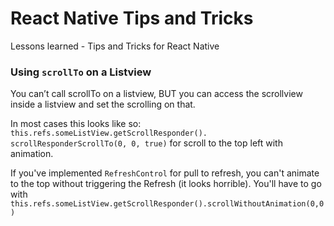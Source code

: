 # React Native Tips and Tricks
Lessons learned - Tips and Tricks for React Native

### Using `scrollTo` on a Listview
You can’t call scrollTo on a listview, BUT you can access the scrollview inside a listview and set the scrolling on that. 

In most cases this looks like so: `this.refs.someListView.getScrollResponder(). scrollResponderScrollTo(0, 0, true)` for scroll to the top left with animation.

If you've implemented `RefreshControl` for pull to refresh, you can't animate to the top without triggering the Refresh (it looks horrible).   You'll have to go with `this.refs.someListView.getScrollResponder().scrollWithoutAnimation(0,0)`

